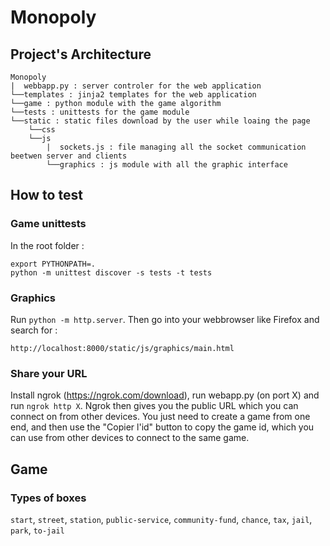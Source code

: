 # Monopoly



## Project's Architecture
```
Monopoly  
|  webbapp.py : server controler for the web application
└──templates : jinja2 templates for the web application
└──game : python module with the game algorithm
└──tests : unittests for the game module
└──static : static files download by the user while loaing the page
    └──css
    └──js
        |  sockets.js : file managing all the socket communication beetwen server and clients
        └──graphics : js module with all the graphic interface
```


## How to test

### Game unittests
In the root folder :
```
export PYTHONPATH=.
python -m unittest discover -s tests -t tests
```

### Graphics
Run `python -m http.server`. Then go into your webbrowser like Firefox and search for :
```
http://localhost:8000/static/js/graphics/main.html
```      

### Share your URL
Install ngrok (https://ngrok.com/download), run webapp.py (on port X) and run ```ngrok http X```.
Ngrok then gives you the public URL which you can connect on from other devices.
You just need to create a game from one end, and then use the "Copier l'id" button to copy the game
id, which you can use from other devices to connect to the same game.


## Game

### Types of boxes

`start`, `street`, `station`, `public-service`, `community-fund`, `chance`, `tax`, `jail`, `park`, `to-jail`
